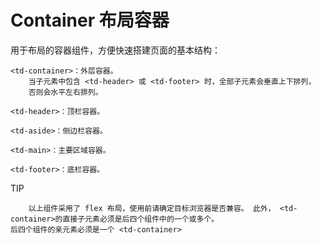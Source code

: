 # Container 布局容器

用于布局的容器组件，方便快速搭建页面的基本结构：

    <td-container>：外层容器。 
        当子元素中包含 <td-header> 或 <td-footer> 时，全部子元素会垂直上下排列，
        否则会水平左右排列。
    
    <td-header>：顶栏容器。
    
    <td-aside>：侧边栏容器。
    
    <td-main>：主要区域容器。
    
    <td-footer>：底栏容器。

TIP
``` 
    以上组件采用了 flex 布局，使用前请确定目标浏览器是否兼容。 此外， <td-container>的直接子元素必须是后四个组件中的一个或多个。
后四个组件的亲元素必须是一个 <td-container>
```
